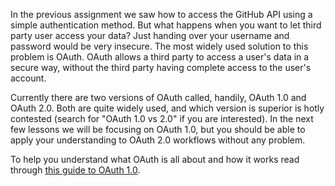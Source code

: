 In the previous assignment we saw how to access the GitHub API using a simple authentication method. But what happens when you want to let third party user access your data? Just handing over your username and password would be very insecure. The most widely used solution to this problem is OAuth. OAuth allows a third party to access a user's data in a secure way, without the third party having complete access to the user's account.

Currently there are two versions of OAuth called, handily, OAuth 1.0 and OAuth 2.0. Both are quite widely used, and which version is superior is hotly contested (search for "OAuth 1.0 vs 2.0" if you are interested). In the next few lessons we will be focusing on OAuth 1.0, but you should be able to apply your understanding to OAuth 2.0 workflows without any problem.

To help you understand what OAuth is all about and how it works read through [this guide to OAuth 1.0](http://hueniverse.com/oauth/).